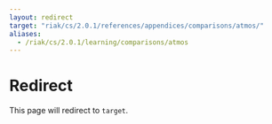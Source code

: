 ```yaml
---
layout: redirect
target: "riak/cs/2.0.1/references/appendices/comparisons/atmos/"
aliases:
  - /riak/cs/2.0.1/learning/comparisons/atmos
---
```


# Redirect

This page will redirect to `target`.
